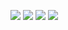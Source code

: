 [![](https://img.shields.io/badge/release-v1.0.0-informational.svg)](https://github.com/Paveloom/C3/releases/tag/v1.0.0) [![](https://img.shields.io/badge/platforms-linux,%20macOS-3E6680.svg)](#) [![](https://img.shields.io/badge/requires-gcc%209.1%2B-critical.svg)](https://gcc.gnu.org/wiki/GFortran/News#GCC6) [![](https://img.shields.io/badge/requires-python%203.7.6%2B-critical.svg)](https://www.python.org/downloads/)